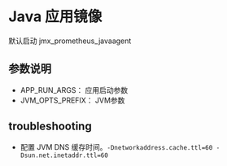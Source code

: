 # Java 应用镜像

默认启动 jmx_prometheus_javaagent 

## 参数说明

- APP_RUN_ARGS： 应用启动参数
- JVM_OPTS_PREFIX： JVM参数

## troubleshooting

- 配置 JVM DNS 缓存时间。`-Dnetworkaddress.cache.ttl=60 -Dsun.net.inetaddr.ttl=60` 

